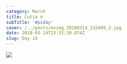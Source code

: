 ```yaml
---
category: March
title: Cutie π
subTitle: '#piday'
cover: /../posts/mvimg_20180314_132409_2.jpg
date: 2018-03-14T23:52:10.874Z
slug: Day 14
---
```

![](/../posts/mvimg_20180314_132409_2.jpg)
